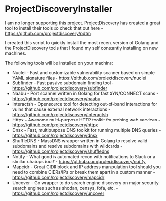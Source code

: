 # ProjectDiscoveryInstaller
I am no longer supporting this project. ProjectDiscovery has created a great tool to install their tools so check that out here - https://github.com/projectdiscovery/pdtm

I created this script to quickly install the most recent version of Golang and the ProjectDiscovery tools that I found my self constantly installing on new machines. 

The following tools will be installed on your machine:
* Nuclei - Fast and customizable vulnerability scanner based on simple YAML signature files - https://github.com/projectdiscovery/nuclei
* Subfinder - Fast passive subdomain finding tool - https://github.com/projectdiscovery/subfinder
* Naabu - Port scanner written in Golang for fast SYN/CONNECT scans - https://github.com/projectdiscovery/naabu
* Interactsh - Opensource tool for detecting out-of-band interactions for vulns that cause external network interactions - https://github.com/projectdiscovery/interactsh
* Httpx - Awesome multi-purpose HTTP toolkit for probing web services - https://github.com/projectdiscovery/httpx
* Dnsx - Fast, multipurpose DNS toolkit for running multiple DNS queries - https://github.com/projectdiscovery/dnsx
* ShuffleDNS - MassDNS wrapper written in Golang to resolve valid subdomains and resolve subdomains with wildcards - https://github.com/projectdiscovery/shuffledns
* Notify - What good is automated recon with notifications to Slack or a similar chatops tool? - https://github.com/projectdiscovery/notify
* Mapcidr - Great CIDR block and IP address manipulation tool should you need to combine CIDRs/IPs or break them apart in a custom manner - https://github.com/projectdiscovery/mapcidr
* Uncover - Go wrapper to do search engine discovery on major security search engines such as shodan, censys, fofa, etc. - https://github.com/projectdiscovery/uncover


